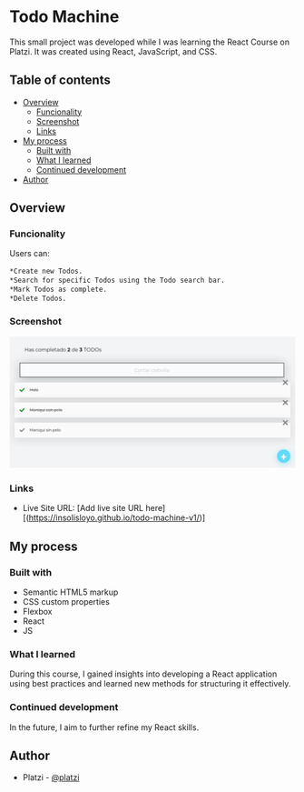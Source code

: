 # Todo Machine

This small project was developed while I was learning the React Course on Platzi. It was created using React, JavaScript, and CSS.

## Table of contents

- [Overview](#overview)
  - [Funcionality](#funcionality)
  - [Screenshot](#screenshot)
  - [Links](#links)
- [My process](#my-process)
  - [Built with](#built-with)
  - [What I learned](#what-i-learned)
  - [Continued development](#continued-development)
- [Author](#author)


## Overview

### Funcionality

Users can:

    *Create new Todos.
    *Search for specific Todos using the Todo search bar.
    *Mark Todos as complete.
    *Delete Todos.

### Screenshot

![Todos Machine](./Todo-machine.png)


### Links

- Live Site URL: [Add live site URL here][(https://insolisloyo.github.io/todo-machine-v1/)]

## My process

### Built with

- Semantic HTML5 markup
- CSS custom properties
- Flexbox
- React
- JS

### What I learned

During this course, I gained insights into developing a React application using best practices and learned new methods for structuring it effectively.


### Continued development

In the future, I aim to further refine my React skills.

## Author

- Platzi - [@platzi](https://platzi.com/cursos/react/)


